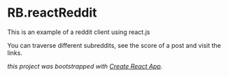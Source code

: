 # RB.reactReddit

This is an example of a reddit client using react.js

You can traverse different subreddits, see the score of a post and visit the links.





_this project was bootstrapped with [Create React App](https://github.com/facebookincubator/create-react-app)._
